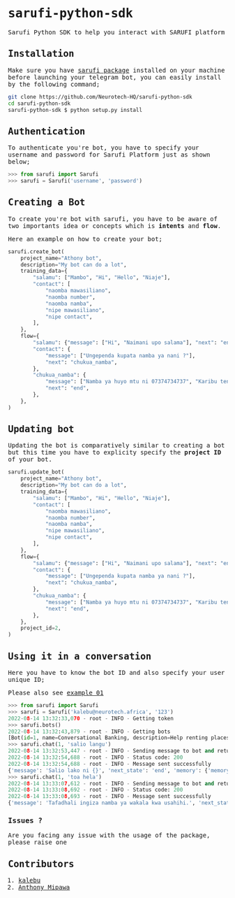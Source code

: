 <samp>

# sarufi-python-sdk

Sarufi Python SDK to help you interact with SARUFI platform

## Installation

Make sure you have [sarufi package](https://github.com/Neurotech-HQ/sarufi-python-sdk) installed on your machine before launching your telegram bot, you can easily install by the following command;

```bash
git clone https://github.com/Neurotech-HQ/sarufi-python-sdk
cd sarufi-python-sdk
sarufi-python-sdk $ python setup.py install
```

## Authentication

To authenticate you're bot, you have to specify your username and password for Sarufi Platform just as shown below;

```python
>>> from sarufi import Sarufi
>>> sarufi = Sarufi('username', 'password')
```

## Creating a Bot

To create you're bot with sarufi, you have to be aware of two importants idea or concepts which is **intents** and **flow**.

Here an example on how to create your bot;

```python
sarufi.create_bot(
    project_name="Athony bot",
    description="My bot can do a lot",
    training_data={
        "salamu": ["Mambo", "Hi", "Hello", "Niaje"],
        "contact": [
            "naomba mawasiliano",
            "naomba number",
            "naomba namba",
            "nipe mawasiliano",
            "nipe contact",
        ],
    },
    flow={
        "salamu": {"message": ["Hi", "Naimani upo salama"], "next": "end"},
        "contact": {
            "message": ["Ungependa kupata namba ya nani ?"],
            "next": "chukua_namba",
        },
        "chukua_namba": {
            "message": ["Namba ya huyo mtu ni 07374734737", "Karibu tena !!"],
            "next": "end",
        },
    },
)
```

## Updating bot

Updating the bot is comparatively similar to creating a bot but this time you have to explicity specify the **project ID** of your bot.

```python
sarufi.update_bot(
    project_name="Athony bot",
    description="My bot can do a lot",
    training_data={
        "salamu": ["Mambo", "Hi", "Hello", "Niaje"],
        "contact": [
            "naomba mawasiliano",
            "naomba number",
            "naomba namba",
            "nipe mawasiliano",
            "nipe contact",
        ],
    },
    flow={
        "salamu": {"message": ["Hi", "Naimani upo salama"], "next": "end"},
        "contact": {
            "message": ["Ungependa kupata namba ya nani ?"],
            "next": "chukua_namba",
        },
        "chukua_namba": {
            "message": ["Namba ya huyo mtu ni 07374734737", "Karibu tena !!"],
            "next": "end",
        },
    },
    project_id=2,
)
```

## Using it in a conversation

Here you have to know the bot ID and also specify your user unique ID;

Please also see [example 01]()

```python
>>> from sarufi import Sarufi 
>>> sarufi = Sarufi('kalebu@neurotech.africa', '123')
2022-08-14 13:32:33,070 - root - INFO - Getting token
>>> sarufi.bots()
2022-08-14 13:32:43,879 - root - INFO - Getting bots
[Bot(id=1, name=Conversational Banking, description=Help renting places over social platforms), Bot(id=2, name=Athony bot, description=My bot can do a lot), Bot(id=3, name=Tour, description=A tour guide chatot), Bot(id=4, name=Mwalimu Bank Bot, description=Manage your Mwalimu Bank account), Bot(id=5, name=Kubeti, description=Nakusaidia kubeti), Bot(id=6, name=Retail Bot, description=Manage simple customer service conversations), Bot(id=7, name=Tigo Conversational experience, description=None), Bot(id=8, name=Booking bot, description=Manage booking processes), Bot(id=9, name=Booking Bot, description=Manage booking processes)]
>>> sarufi.chat(1, 'salio langu')
2022-08-14 13:32:53,447 - root - INFO - Sending message to bot and returning response
2022-08-14 13:32:54,688 - root - INFO - Status code: 200
2022-08-14 13:32:54,688 - root - INFO - Message sent successfully
{'message': 'Salio lako ni {}', 'next_state': 'end', 'memory': {'memory_id': '10843b3e-7e9b-4988-a5d4-cc9dbb1c5506', 'data': {'view_balance': 'salio langu'}, 'created_at': '2022-08-14T10:33:00.099377', 'updated_at': '2022-08-14T10:33:00.099384'}}
>>> sarufi.chat(1, 'toa hela')
2022-08-14 13:33:07,612 - root - INFO - Sending message to bot and returning response
2022-08-14 13:33:08,692 - root - INFO - Status code: 200
2022-08-14 13:33:08,693 - root - INFO - Message sent successfully
{'message': 'Tafadhali ingiza namba ya wakala kwa usahihi.', 'next_state': 'withdraw_money_number', 'memory': {'memory_id': '960d5d9e-62ab-45ce-981a-7bd354f83e46', 'data': {'withdraw_money': 'toa hela'}, 'created_at': '2022-08-14T10:33:14.024100', 'updated_at': '2022-08-14T10:33:14.024108'}}
```

### Issues ?

Are you facing any issue with the usage of the package, please raise one

## Contributors

1. [kalebu](https://github.com/kalebu/)
2. [Anthony Mipawa](https://github.com/Tonyloyt)
</samp>
